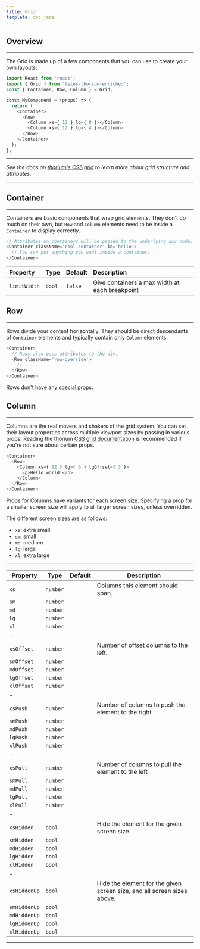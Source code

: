 ```yaml
---
title: Grid
template: doc.jade
---
```


## Overview

---

The Grid is made up of a few components that you can use to create your own layouts:

```js
import React from 'react';
import { Grid } from 'telus-thorium-enriched';
const { Container, Row, Column } = Grid;

const MyComponent = (props) => {
  return (
    <Container>
      <Row>
        <Column xs={ 12 } lg={ 8 }></Column>
        <Column xs={ 12 } lg={ 4 }></Column>
      </Row>
    </Container>
  );
};

```

---

_See the docs on [thorium's CSS grid](/3-Foundations/3-grid.html) to learn more
about grid structure and attributes._

---

## Container

---

Containers are basic components that wrap grid elements. They don't do much on
their own, but `Row` and `Column` elements need to be inside a `Container`
to display correctly.

```js
// Attributes on containers will be passed to the underlying div node.
<Container className='cool-container' id='hello'>
  // You can put anything you want inside a container.
</Container>
```

| Property | Type | Default | Description |
|:---|:---|:---|:---|
| `limitWidth` | `bool` | `false` | Give containers a max width at each breakpoint |

## Row

---

Rows divide your content horizontally. They should be direct descendants of
`Container` elements and typically contain only `Column` elements.

```js
<Container>
  // Rows also pass attributes to the div.
  <Row className='row-override'>
    // ...
  </Row>
</Container>
```

Rows don't have any special props.

## Column

---

Columns are the real movers and shakers of the grid system. You can set their
layout properties across multiple viewport sizes by passing in various props.
Reading the thorium [CSS grid documentation](/3-Foundations/3-grid.html) is
recommended if you're not sure about certain props.

```js
<Container>
  <Row>
    <Column xs={ 12 } lg={ 6 } lgOffset={ 3 }>
      <p>Hello world!</p>
    </Column>
  </Row>
</Container>
```

Props for Columns have variants for each screen size. Specifying a prop for a
smaller screen size will apply to all larger screen sizes, unless overridden.

The different screen sizes are as follows:

- `xs`: extra small
- `sm`: small
- `md`: medium
- `lg`: large
- `xl`: extra large

---

| Property     | Type     | Default     | Description                             |
|--------------|----------|-------------|-----------------------------------------|
| `xs`         | `number` |             | Columns this element should span. |
| `sm`         | `number` |             |
| `md`         | `number` |             |
| `lg`         | `number` |             |
| `xl`         | `number` |             |
| -            |
| `xsOffset`   | `number` |             | Number of offset columns to the left. |
| `smOffset`   | `number` |             |
| `mdOffset`   | `number` |             |
| `lgOffset`   | `number` |             |
| `xlOffset`   | `number` |             |
| -            |
| `xsPush`     | `number` |             | Number of columns to push the element to the right |
| `smPush`     | `number` |             |
| `mdPush`     | `number` |             |
| `lgPush`     | `number` |             |
| `xlPush`     | `number` |             |
| -            |
| `xsPull`     | `number` |             | Number of columns to pull the element to the left |
| `smPull`     | `number` |             |
| `mdPull`     | `number` |             |
| `lgPull`     | `number` |             |
| `xlPull`     | `number` |             |
| -            |
| `xsHidden`   | `bool`   |             | Hide the element for the given screen size. |
| `smHidden`   | `bool`   |             |
| `mdHidden`   | `bool`   |             |
| `lgHidden`   | `bool`   |             |
| `xlHidden`   | `bool`   |             |
| -            |
| `xsHiddenUp` | `bool`   |             | Hide the element for the given screen size, and all screen sizes above. |
| `smHiddenUp` | `bool`   |             |
| `mdHiddenUp` | `bool`   |             |
| `lgHiddenUp` | `bool`   |             |
| `xlHiddenUp` | `bool`   |             |


---
